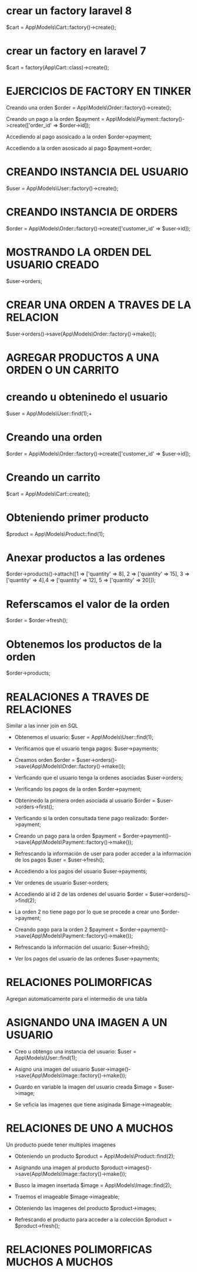 # crear un factory laravel 8

$cart = App\Models\Cart::factory()->create();

# crear un factory en laravel 7

$cart = factory(App\Cart::class)->create();

# EJERCICIOS DE FACTORY EN TINKER

Creando una orden
$order = App\Models\Order::factory()->create();

Creando un pago a la orden
$payment = App\Models\Payment::factory()->create(['order_id' => $order->id]);

Accediendo al pago asosicado a la orden
$order->payment;

Accediendo a la orden asosicado al pago
$payment->order;

# CREANDO INSTANCIA DEL USUARIO

$user = App\Models\User::factory()->create();

# CREANDO INSTANCIA DE ORDERS

$order = App\Models\Order::factory()->create(['customer_id' => $user->id]);

# MOSTRANDO LA ORDEN DEL USUARIO CREADO

$user->orders;

# CREAR UNA ORDEN A TRAVES DE LA RELACION

$user->orders()->save(App\Models\Order::factory()->make());

# AGREGAR PRODUCTOS A UNA ORDEN O UN CARRITO

# creando u obteninedo el usuario

$user = App\Models\User::find(1);+

# Creando una orden

$order = App\Models\Order::factory()->create(['customer_id' => $user->id]);

# Creando un carrito

$cart = App\Models\Cart::create();

# Obteniendo primer producto

$product = App\Models\Product::find(1);

# Anexar productos a las ordenes

$order->products()->attach([1 => ['quantity' => 8], 2 => ['quantity' => 15], 3 => ['quantity' => 4],4 => ['quantity' => 12], 5 => ['quantity' => 20]]);

# Referscamos el valor de la orden

$order = $order->fresh();

# Obtenemos los productos de la orden

$order->products;

# REALACIONES A TRAVES DE RELACIONES

Similar a las inner join en SQL

-   Obtenemos el usuario: $user = App\Models\User::find(1);

-   Verificamos que el usuario tenga pagos: $user->payments;

-   Creamos orden
    $order = $user->orders()->save(App\Models\Order::factory()->make());

-   Verficando que el usuario tenga la ordenes asociadas
    $user->orders;

-   Verificando los pagos de la orden
    $order->payment;

-   Obteninedo la primera orden asociada al usuario
    $order = $user->orders->first();

-   Verficando si la orden consultada tiene pago realizado: $order->payment;

-   Creando un pago para la orden
    $payment = $order->payment()->save(App\Models\Payment::factory()->make());

-   Refrescando la información de user para poder acceder a la información de los pagos
    $user = $user->fresh();

-   Accediendo a los pagos del usuario
    $user->payments;

-   Ver ordenes de usuario
    $user->orders;

-   Accediendo al id 2 de las ordenes del usuario
    $order = $user->orders()->find(2);

-   La orden 2 no tiene pago por lo que se procede a crear uno
    $order->payment;

-   Creando pago para la orden 2
    $payment = $order->payment()->save(App\Models\Payment::factory()->make());

-   Refrescando la información del usuario: $user->fresh();

-   Ver los pagos del usuario de las ordenes
    $user->payments;

# RELACIONES POLIMORFICAS

Agregan automaticamente para el intermedio de una tabla

# ASIGNANDO UNA IMAGEN A UN USUARIO 

- Creo u obtengo una instancia del usuario: $user = App\Models\User::find(1);

- Asigno una imagen del usuario
$user->image()->save(App\Models\Image::factory()->make());

- Guardo en variable la imagen del usuario creada
$image = $user->image;

- Se veficia las imagenes que tiene asiginada
$image->imageable;

# RELACIONES DE UNO A MUCHOS
Un producto puede tener multiples imagenes

- Obteniendo un producto
$product = App\Models\Product::find(2);

- Asignando una imagen al producto
$product->images()->save(App\Models\Image::factory()->make());

- Busco la imagen insertada 
$image = App\Models\Image::find(2);

- Traemos el imageable
$image->imageable;

- Obteniendo las imagenes del producto
$product->images;

- Refrescando el producto para acceder a la colección
$product = $product->fresh();


# RELACIONES POLIMORFICAS MUCHOS A MUCHOS

